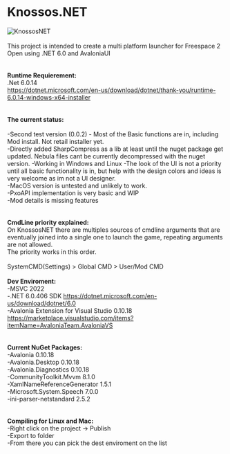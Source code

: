 # Knossos.NET<br />
![KnossosNET](https://i.imgur.com/6JPvYmO.png)
<br />
<br />
This project is intended to create a multi platform launcher for Freespace 2 Open using .NET 6.0 and AvaloniaUI<br />
<br />
<br />
**Runtime Requierement:**<br />
.Net 6.0.14<br />
https://dotnet.microsoft.com/en-us/download/dotnet/thank-you/runtime-6.0.14-windows-x64-installer<br />
<br /><br />
**The current status:**<br />
<br />
-Second test version (0.0.2) - Most of the Basic functions are in, including Mod install. Not retail installer yet.<br />
-Directly added SharpCompress as a lib at least until the nuget package get updated. Nebula files cant be currently decompressed with the nuget version.
-Working in Windows and Linux
-The look of the UI is not a priority until all basic functionality is in, but help with the design colors and ideas is very welcome as im not a UI designer.<br />
-MacOS version is untested and unlikely to work.<br />
-PxoAPI implementation is very basic and WIP<br />
-Mod details is missing features<br />
<br /><br />
**CmdLine priority explained:**<br />
On KnossosNET there are multiples sources of cmdline arguments that are eventually joined into a single one to launch the game, repeating arguments are not allowed.<br />
The priority works in this order.<br />
<br />
SystemCMD(Settings) > Global CMD > User/Mod CMD
<br />
<br />
**Dev Enviroment:**<br />
-MSVC 2022<br />
-.NET 6.0.406 SDK https://dotnet.microsoft.com/en-us/download/dotnet/6.0<br />
-Avalonia Extension for Visual Studio 0.10.18 https://marketplace.visualstudio.com/items?itemName=AvaloniaTeam.AvaloniaVS<br />
<br />
<br />
**Current NuGet Packages:**<br />
-Avalonia 0.10.18<br />
-Avalonia.Desktop 0.10.18<br />
-Avalonia.Diagnostics 0.10.18<br />
-CommunityToolkit.Mvvm 8.1.0<br />
-XamlNameReferenceGenerator 1.5.1<br />
-Microsoft.System.Speech 7.0.0<br />
-ini-parser-netstandard 2.5.2<br />
<br />
<br />
**Compiling for Linux and Mac:**<br />
-Right click on the project -> Publish<br />
-Export to folder<br />
-From there you can pick the dest enviroment on the list<br />